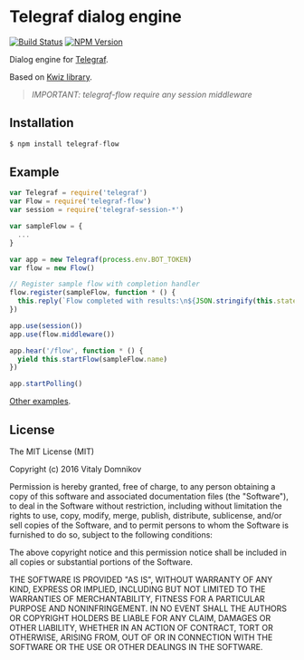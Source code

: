 # Telegraf dialog engine

[![Build Status](https://img.shields.io/travis/telegraf/telegraf-flow.svg?branch=master&style=flat-square)](https://travis-ci.org/telegraf/telegraf-flow)
[![NPM Version](https://img.shields.io/npm/v/telegraf-flow.svg?style=flat-square)](https://www.npmjs.com/package/telegraf-flow)

Dialog engine for [Telegraf](https://github.com/telegraf/telegraf).

Based on [Kwiz library](https://github.com/telegraf/kwiz).

> *IMPORTANT: telegraf-flow require any session middleware*

## Installation

```js
$ npm install telegraf-flow
```

## Example
  
```js
var Telegraf = require('telegraf')
var Flow = require('telegraf-flow')
var session = require('telegraf-session-*')

var sampleFlow = {
  ...
}

var app = new Telegraf(process.env.BOT_TOKEN)
var flow = new Flow()

// Register sample flow with completion handler
flow.register(sampleFlow, function * () {
  this.reply(`Flow completed with results:\n${JSON.stringify(this.state.flow.answers)}`)
})

app.use(session())
app.use(flow.middleware())

app.hear('/flow', function * () {
  yield this.startFlow(sampleFlow.name) 
})

app.startPolling()
```

[Other examples](https://github.com/telegraf/telegraf-flow/tree/master/examples/).

## License

The MIT License (MIT)

Copyright (c) 2016 Vitaly Domnikov

Permission is hereby granted, free of charge, to any person obtaining a copy
of this software and associated documentation files (the "Software"), to deal
in the Software without restriction, including without limitation the rights
to use, copy, modify, merge, publish, distribute, sublicense, and/or sell
copies of the Software, and to permit persons to whom the Software is
furnished to do so, subject to the following conditions:

The above copyright notice and this permission notice shall be included in all
copies or substantial portions of the Software.

THE SOFTWARE IS PROVIDED "AS IS", WITHOUT WARRANTY OF ANY KIND, EXPRESS OR
IMPLIED, INCLUDING BUT NOT LIMITED TO THE WARRANTIES OF MERCHANTABILITY,
FITNESS FOR A PARTICULAR PURPOSE AND NONINFRINGEMENT. IN NO EVENT SHALL THE
AUTHORS OR COPYRIGHT HOLDERS BE LIABLE FOR ANY CLAIM, DAMAGES OR OTHER
LIABILITY, WHETHER IN AN ACTION OF CONTRACT, TORT OR OTHERWISE, ARISING FROM,
OUT OF OR IN CONNECTION WITH THE SOFTWARE OR THE USE OR OTHER DEALINGS IN THE
SOFTWARE.

